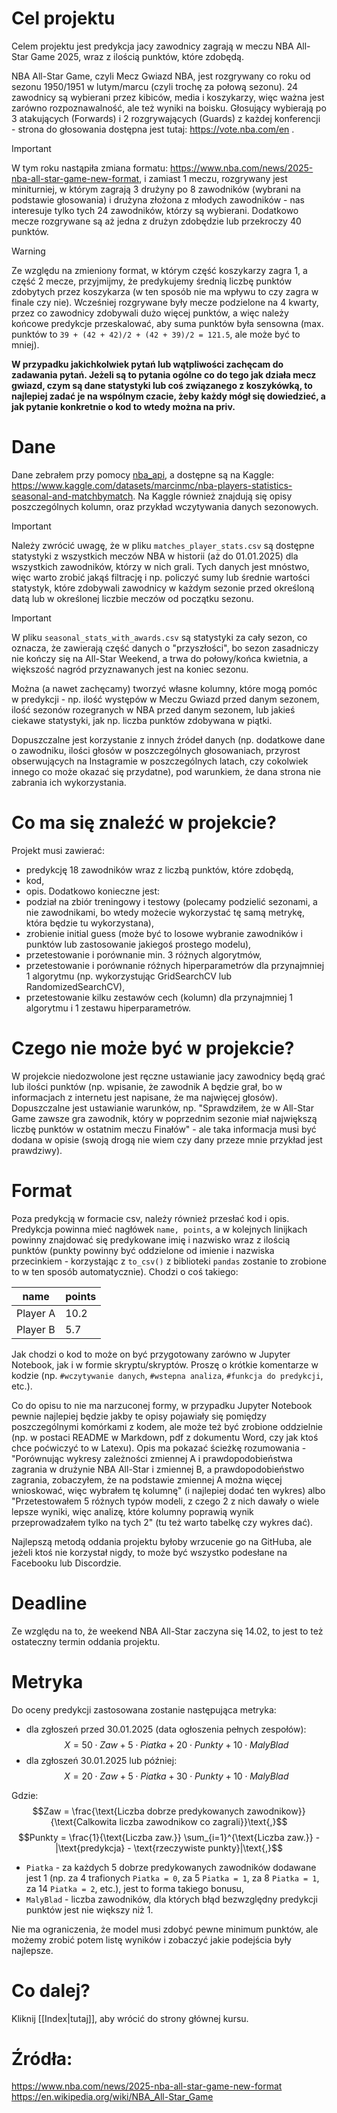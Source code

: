 # Cel projektu

Celem projektu jest predykcja jacy zawodnicy zagrają w meczu NBA All-Star Game 2025, wraz z ilością punktów, które zdobędą. 

NBA All-Star Game, czyli Mecz Gwiazd NBA, jest rozgrywany co roku od sezonu 1950/1951 w lutym/marcu (czyli trochę za połową sezonu). 24 zawodnicy są wybierani przez kibiców, media i koszykarzy, więc ważna jest zarówno rozpoznawalność, ale też wyniki na boisku. Głosujący wybierają po 3 atakujących (Forwards) i 2 rozgrywających (Guards) z każdej konferencji - strona do głosowania dostępna jest tutaj: https://vote.nba.com/en .

>[!IMPORTANT]
>W tym roku nastąpiła zmiana formatu: https://www.nba.com/news/2025-nba-all-star-game-new-format, i zamiast 1 meczu, rozgrywany jest miniturniej, w którym zagrają 3 drużyny po 8 zawodników (wybrani na podstawie głosowania) i drużyna złożona z młodych zawodników - nas interesuje tylko tych 24 zawodników, którzy są wybierani. Dodatkowo mecze rozgrywane są aż jedna z drużyn zdobędzie lub przekroczy 40 punktów.

>[!WARNING]
>Ze względu na zmieniony format, w którym część koszykarzy zagra 1, a część 2 mecze, przyjmijmy, że predykujemy średnią liczbę punktów zdobytych przez koszykarza (w ten sposób nie ma wpływu to czy zagra w finale czy nie). Wcześniej rozgrywane były mecze podzielone na 4 kwarty, przez co zawodnicy zdobywali dużo więcej punktów, a więc należy końcowe predykcje przeskalować, aby suma punktów była sensowna (max. punktów to `39 + (42 + 42)/2 + (42 + 39)/2 = 121.5`, ale może być to mniej).

**W przypadku jakichkolwiek pytań lub wątpliwości zachęcam do zadawania pytań. Jeżeli są to pytania ogólne co do tego jak działa mecz gwiazd, czym są dane statystyki lub coś związanego z koszykówką, to najlepiej zadać je na wspólnym czacie, żeby każdy mógł się dowiedzieć, a jak pytanie konkretnie o kod to wtedy można na priv.**
# Dane

Dane zebrałem przy pomocy [nba_api](https://github.com/swar/nba_api), a dostępne są na Kaggle: https://www.kaggle.com/datasets/marcinmc/nba-players-statistics-seasonal-and-matchbymatch. Na Kaggle również znajdują się opisy poszczególnych kolumn, oraz przykład wczytywania danych sezonowych.
>[!IMPORTANT]
>Należy zwrócić uwagę, że w pliku `matches_player_stats.csv` są dostępne statystyki z wszystkich meczów NBA w historii (aż do 01.01.2025) dla wszystkich zawodników, którzy w nich grali. Tych danych jest mnóstwo, więc warto zrobić jakąś filtrację i np. policzyć sumy lub średnie wartości statystyk, które zdobywali zawodnicy w każdym sezonie przed określoną datą lub w określonej liczbie meczów od początku sezonu.

>[!IMPORTANT]
>W pliku `seasonal_stats_with_awards.csv` są statystyki za cały sezon, co oznacza, że zawierają część danych o "przyszłości", bo sezon zasadniczy nie kończy się na All-Star Weekend, a trwa do połowy/końca kwietnia, a większość nagród przyznawanych jest na koniec sezonu. 

Można (a nawet zachęcamy) tworzyć własne kolumny, które mogą pomóc w predykcji - np. ilość występów w Meczu Gwiazd przed danym sezonem, ilość sezonów rozegranych w NBA przed danym sezonem, lub jakieś ciekawe statystyki, jak np. liczba punktów zdobywana w piątki.

Dopuszczalne jest korzystanie z innych źródeł danych (np. dodatkowe dane o zawodniku, ilości głosów w poszczególnych głosowaniach, przyrost obserwujących na Instagramie w poszczególnych latach, czy cokolwiek innego co może okazać się przydatne), pod warunkiem, że dana strona nie zabrania ich wykorzystania.
# Co ma się znaleźć w projekcie?

Projekt musi zawierać:
- predykcję 18 zawodników wraz z liczbą punktów, które zdobędą,
- kod,
- opis.
Dodatkowo konieczne jest:
- podział na zbiór treningowy i testowy (polecamy podzielić sezonami, a nie zawodnikami, bo wtedy możecie wykorzystać tę samą metrykę, która będzie tu wykorzystana),
- zrobienie initial guess (może być to losowe wybranie zawodników i punktów lub zastosowanie jakiegoś prostego modelu),
- przetestowanie i porównanie min. 3 różnych algorytmów,
- przetestowanie i porównanie różnych hiperparametrów dla przynajmniej 1 algorytmu (np. wykorzystując GridSearchCV lub RandomizedSearchCV),
- przetestowanie kilku zestawów cech (kolumn) dla przynajmniej 1 algorytmu i 1 zestawu hiperparametrów.

# Czego nie może być w projekcie?

W projekcie niedozwolone jest ręczne ustawianie jacy zawodnicy będą grać lub ilości punktów (np. wpisanie, że zawodnik A będzie grał, bo w informacjach z internetu jest napisane, że ma najwięcej głosów). Dopuszczalne jest ustawianie warunków, np. "Sprawdziłem, że w All-Star Game zawsze gra zawodnik, który w poprzednim sezonie miał największą liczbę punktów w ostatnim meczu Finałów" - ale taka informacja musi być dodana w opisie (swoją drogą nie wiem czy dany przeze mnie przykład jest prawdziwy).
# Format

Poza predykcją w formacie csv, należy również przesłać kod i opis. Predykcja powinna mieć nagłówek `name, points`, a w kolejnych linijkach powinny znajdować się predykowane imię i nazwisko wraz z ilością punktów (punkty powinny być oddzielone od imienie i nazwiska przecinkiem - korzystając z `to_csv()` z biblioteki `pandas` zostanie to zrobione to w ten sposób automatycznie). Chodzi o coś takiego:

| name     | points |
| -------- | ------ |
| Player A | 10.2   |
| Player B | 5.7    |
Jak chodzi o kod to może on być przygotowany zarówno w Jupyter Notebook, jak i w formie skryptu/skryptów. Proszę o krótkie komentarze w kodzie (np. `#wczytywanie danych`, `#wstepna analiza`, `#funkcja do predykcji`, etc.). 

Co do opisu to nie ma narzuconej formy, w przypadku Jupyter Notebook pewnie najlepiej będzie jakby te opisy pojawiały się pomiędzy poszczególnymi komórkami z kodem, ale może też być zrobione oddzielnie (np. w postaci README w Markdown, pdf z dokumentu Word, czy jak ktoś chce poćwiczyć to w Latexu). Opis ma pokazać ścieżkę rozumowania - "Porównując wykresy zależności zmiennej A i prawdopodobieństwa zagrania w drużynie NBA All-Star i zmiennej B, a prawdopodobieństwo zagrania, zobaczyłem, że na podstawie zmiennej A można więcej wnioskować, więc wybrałem tę kolumnę" (i najlepiej dodać ten wykres) albo "Przetestowałem 5 różnych typów modeli, z czego 2 z nich dawały o wiele lepsze wyniki, więc analizę, które kolumny poprawią wynik przeprowadzałem tylko na tych 2" (tu też warto tabelkę czy wykres dać).

Najlepszą metodą oddania projektu byłoby wrzucenie go na GitHuba, ale jeżeli ktoś nie korzystał nigdy, to może być wszystko podesłane na Facebooku lub Discordzie.

# Deadline

Ze względu na to, że weekend NBA All-Star zaczyna się 14.02, to jest to też ostateczny termin oddania projektu. 

# Metryka

Do oceny predykcji zastosowana zostanie następująca metryka:
- dla zgłoszeń przed 30.01.2025 (data ogłoszenia pełnych zespołów):
$$X = 50\cdot Zaw + 5\cdot Piatka + 20 \cdot Punkty + 10 \cdot MalyBlad$$
- dla zgłoszeń 30.01.2025 lub później:
$$X = 20\cdot Zaw + 5\cdot Piatka + 30 \cdot Punkty + 10 \cdot MalyBlad$$

Gdzie:
$$Zaw = \frac{\text{Liczba dobrze predykowanych zawodnikow}}{\text{Calkowita liczba zawodnikow co zagrali}}\text{,}$$
$$Punkty = \frac{1}{\text{Liczba zaw.}} \sum_{i=1}^{\text{Liczba zaw.}} -|\text{predykcja} - \text{rzeczywiste punkty}|\text{,}$$
- `Piatka` - za każdych 5 dobrze predykowanych zawodników dodawane jest 1 (np. za 4 trafionych `Piatka = 0`, za 5 `Piatka = 1`, za 8 `Piatka = 1`, za 14 `Piatka = 2`, etc.), jest to forma takiego bonusu,
- `MalyBlad` - liczba zawodników, dla których błąd bezwzględny predykcji punktów jest nie większy niż 1.

Nie ma ograniczenia, że model musi zdobyć pewne minimum punktów, ale możemy zrobić potem listę wyników i zobaczyć jakie podejścia były najlepsze.
# Co dalej?

Kliknij [[Index|tutaj]], aby wrócić do strony głównej kursu.

# Źródła:
https://www.nba.com/news/2025-nba-all-star-game-new-format
https://en.wikipedia.org/wiki/NBA_All-Star_Game